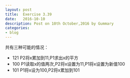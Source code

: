 ```yaml
---
layout: post
title:  Exercise 3.39
date:   2016-10-10
description: Post on 10th October,2016 by Gummary
categories:
- blog
---
```


共有三种可能的情况：

- 121 P2将x累加到11,P1求出x的平方
- 100 P1读取x的值两次,P2将x设置为11,P1将x设置为新值100
- 101 P1将x设为100,P2将x累加到101